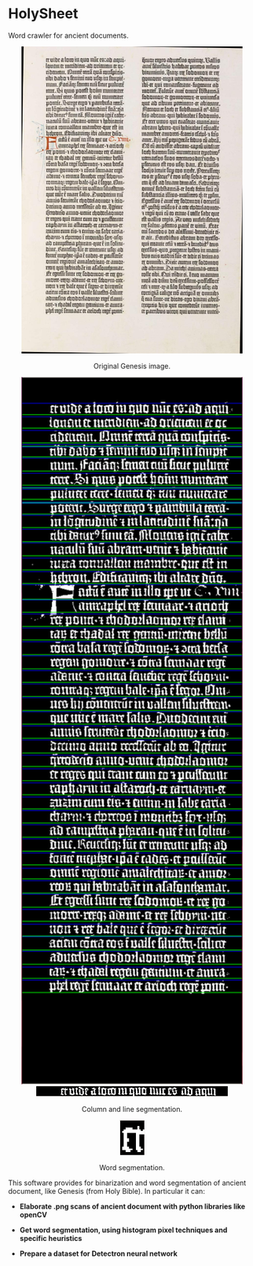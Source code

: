 # HolySheet
Word crawler for ancient documents.

<div align="center">

<img src="demoImages/Gut-24.png" width="450px"/>

Original Genesis image. 

<img src="demoImages/binarizedColumn.png" width="450px"/> 

<img src="demoImages/binarizedRow.png"/>

Column and line segmentation.

<img src="demoImages/binarizedWord.png"/>

Word segmentation.

</div>

This software provides for binarization and word segmentation of ancient document,
like Genesis (from Holy Bible). In particular it can:

- **Elaborate .png scans of ancient document with python libraries like openCV**

- **Get word segmentation, using histogram pixel techniques and specific heuristics**

- **Prepare a dataset for Detectron neural network**